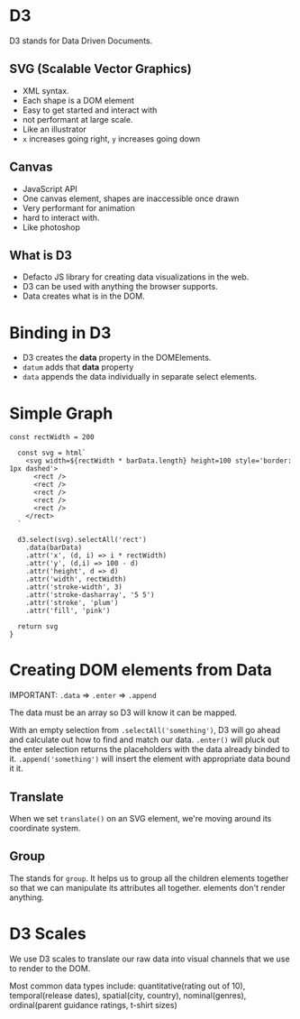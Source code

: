 # D3 

D3 stands for Data Driven Documents.

## SVG (Scalable Vector Graphics)

  - XML syntax.
  - Each shape is a DOM element
  - Easy to get started and interact with
  - not performant at large scale.
  - Like an illustrator
  - `x` increases going right, `y` increases going down

## Canvas

  - JavaScript API
  - One canvas element, shapes are inaccessible once drawn
  - Very performant for animation
  - hard to interact with.
  - Like photoshop

## What is D3

- Defacto JS library for creating data visualizations in the web.
- D3 can be used with anything the browser supports. 
- Data creates what is in the DOM.

# Binding in D3

- D3 creates the __data__ property in the DOMElements.
- `datum` adds that __data__ property
- `data` appends the data individually in separate select elements.


# Simple Graph

```
const rectWidth = 200
  
  const svg = html`
    <svg width=${rectWidth * barData.length} height=100 style='border: 1px dashed'>
      <rect />
      <rect />
      <rect />
      <rect />
      <rect />
    </rect>
  `
 
  d3.select(svg).selectAll('rect')
    .data(barData)
    .attr('x', (d, i) => i * rectWidth)
    .attr('y', (d,i) => 100 - d)
    .attr('height', d => d)
    .attr('width', rectWidth)
    .attr('stroke-width', 3)
    .attr('stroke-dasharray', '5 5')
    .attr('stroke', 'plum')
    .attr('fill', 'pink')
  
  return svg
}
```

# Creating DOM elements from Data

IMPORTANT: `.data` => `.enter` => `.append`

The data must be an array so D3 will know it can be mapped.

With an empty selection from `.selectAll('something')`, D3 will go ahead and calculate out how to find and match our data. `.enter()` will pluck out the enter selection returns the placeholders with the data already binded to it. `.append('something')` will insert the element with appropriate data bound it it.

## Translate

When we set `translate()` on an SVG element, we're moving around its coordinate system.

## Group

The <g> stands for `group`. It helps us to group all the children elements together so that we can manipulate its attributes all together. <g> elements don't render anything.

# D3 Scales

We use D3 scales to translate our raw data into visual channels that we use to render to the DOM.

Most common data types include: quantitative(rating out of 10), temporal(release dates), spatial(city, country), nominal(genres), ordinal(parent guidance ratings, t-shirt sizes)